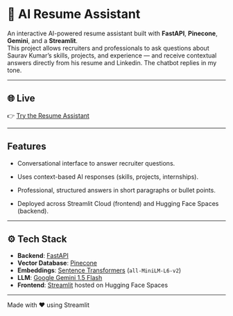 # 🤖 AI Resume Assistant  

An interactive AI-powered resume assistant built with **FastAPI**, **Pinecone**, **Gemini**, and a **Streamlit**.  
This project allows recruiters and professionals to ask questions about Saurav Kumar’s skills, projects, and experience — and receive contextual answers directly from his resume and Linkedin. The chatbot replies in my tone.  

---

## 🌐 Live  
👉 [Try the Resume Assistant](https://resume-assistantt.streamlit.app/)  

---
## Features

- Conversational interface to answer recruiter questions.

- Uses context-based AI responses (skills, projects, internships).

- Professional, structured answers in short paragraphs or bullet points.

- Deployed across Streamlit Cloud (frontend) and Hugging Face Spaces (backend).

---

## ⚙️ Tech Stack  

- **Backend**: [FastAPI](https://fastapi.tiangolo.com/)  
- **Vector Database**: [Pinecone](https://www.pinecone.io/)  
- **Embeddings**: [Sentence Transformers](https://www.sbert.net/) (`all-MiniLM-L6-v2`)  
- **LLM**: [Google Gemini 1.5 Flash](https://ai.google.dev/)  
- **Frontend**: [Streamlit](https://streamlit.io/) hosted on Hugging Face Spaces  

---
Made with ❤️ using Streamlit
